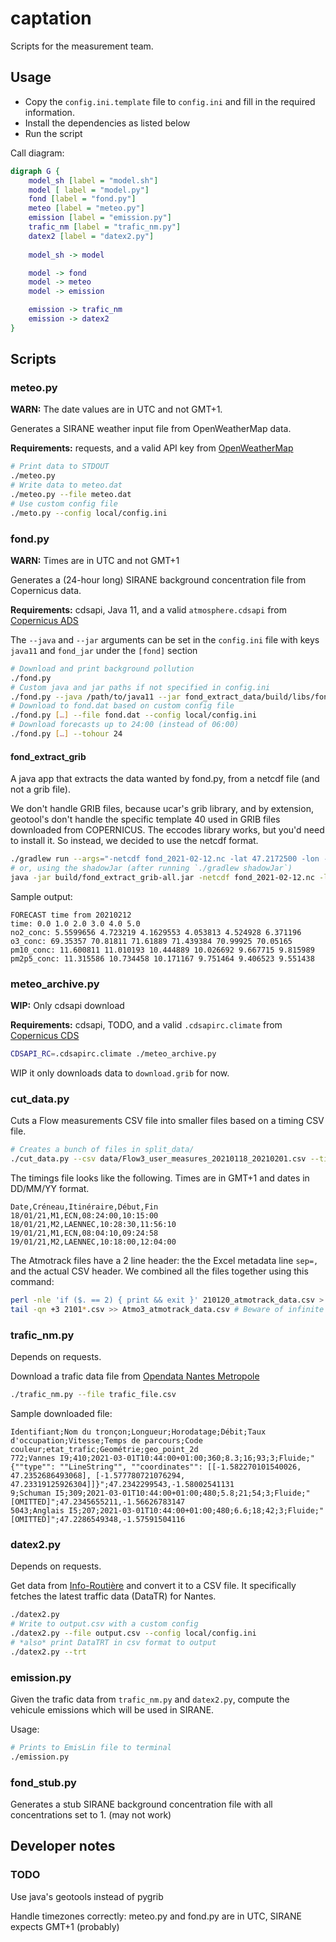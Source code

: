 # captation

Scripts for the measurement team.

## Usage

* Copy the `config.ini.template` file to `config.ini` and fill in the required information.
* Install the dependencies as listed below
* Run the script

Call diagram:

```dot
digraph G {
    model_sh [label = "model.sh"]
    model [ label = "model.py"]
    fond [label = "fond.py"]
    meteo [label = "meteo.py"]
    emission [label = "emission.py"]
    trafic_nm [label = "trafic_nm.py"]
    datex2 [label = "datex2.py"]
    
    model_sh -> model

    model -> fond
    model -> meteo
    model -> emission

    emission -> trafic_nm
    emission -> datex2
}
```

## Scripts

### meteo.py

**WARN:** The date values are in UTC and not GMT+1.

Generates a SIRANE weather input file from OpenWeatherMap data.

**Requirements:** requests, and a valid API key from [OpenWeatherMap](https://openweathermap.org/)

```sh
# Print data to STDOUT
./meteo.py
# Write data to meteo.dat
./meteo.py --file meteo.dat
# Use custom config file
./meto.py --config local/config.ini
```

### fond.py

**WARN:** Times are in UTC and not GMT+1

Generates a (24-hour long) SIRANE background concentration file from Copernicus data.

**Requirements:** cdsapi, Java 11,  and a valid `atmosphere.cdsapi` from [Copernicus ADS](https://ads.atmosphere.copernicus.eu/)

The `--java` and `--jar` arguments can be set in the `config.ini` file with keys `java11` and `fond_jar` under the `[fond]` section

```sh
# Download and print background pollution
./fond.py
# Custom java and jar paths if not specified in config.ini
./fond.py --java /path/to/java11 --jar fond_extract_data/build/libs/fond_extract_data-all.jar
# Download to fond.dat based on custom config file
./fond.py […] --file fond.dat --config local/config.ini
# Download forecasts up to 24:00 (instead of 06:00)
./fond.py […] --tohour 24
```

#### fond_extract_grib

A java app that extracts the data wanted by fond.py, from a netcdf file (and not a grib file).

We don't handle GRIB files, because ucar's grib library, and by extension, geotool's don't handle the specific template 40 used in GRIB
files downloaded from COPERNICUS. The eccodes library works, but you'd need to install it. So instead, we decided to use the netcdf format.

```sh
./gradlew run --args="-netcdf fond_2021-02-12.nc -lat 47.2172500 -lon -1.5533600"
# or, using the shadowJar (after running `./gradlew shadowJar`)
java -jar build/fond_extract_grib-all.jar -netcdf fond_2021-02-12.nc -lat 47.2172500 -lon -1.5533600
```

Sample output:
```text
FORECAST time from 20210212
time: 0.0 1.0 2.0 3.0 4.0 5.0
no2_conc: 5.5599656 4.723219 4.1629553 4.053813 4.524928 6.371196
o3_conc: 69.35357 70.81811 71.61889 71.439384 70.99925 70.05165
pm10_conc: 11.600811 11.010193 10.444889 10.026692 9.667715 9.815989
pm2p5_conc: 11.315586 10.734458 10.171167 9.751464 9.406523 9.551438
```

### meteo_archive.py

**WIP:** Only cdsapi download

**Requirements:** cdsapi, TODO, and a valid `.cdsapirc.climate` from [Copernicus CDS](https://cds.climate.copernicus.eu/)

```sh
CDSAPI_RC=.cdsapirc.climate ./meteo_archive.py
```

WIP it only downloads data to `download.grib` for now.

### cut_data.py

Cuts a Flow measurements CSV file into smaller files based on a timing CSV file.

```sh
# Creates a bunch of files in split_data/
./cut_data.py --csv data/Flow3_user_measures_20210118_20210201.csv --times data/Horaires_Flow3.csv --capteur Flow3
```

The timings file looks like the following. Times are in GMT+1 and dates in DD/MM/YY format.

```csv
Date,Créneau,Itinéraire,Début,Fin
18/01/21,M1,ECN,08:24:00,10:15:00
18/01/21,M2,LAENNEC,10:28:30,11:56:10
19/01/21,M1,ECN,08:04:10,09:24:58
19/01/21,M2,LAENNEC,10:18:00,12:04:00
```

The Atmotrack files have a 2 line header: the the Excel metadata line `sep=,` and the actual CSV header.
We combined all the files together using this command:
```sh
perl -nle 'if ($. == 2) { print && exit }' 210120_atmotrack_data.csv > Atmo3_atmotrack_data.csv
tail -qn +3 2101*.csv >> Atmo3_atmotrack_data.csv # Beware of infinite loops
```

### trafic_nm.py

Depends on requests.

Download a trafic data file from [Opendata Nantes Metropole](https://data.nantesmetropole.fr/explore/dataset/244400404_fluidite-axes-routiers-nantes-metropole/export/)
```sh
./trafic_nm.py --file trafic_file.csv
```

Sample downloaded file:
```csv
Identifiant;Nom du tronçon;Longueur;Horodatage;Débit;Taux d'occupation;Vitesse;Temps de parcours;Code couleur;etat_trafic;Geométrie;geo_point_2d
772;Vannes I9;410;2021-03-01T10:44:00+01:00;360;8.3;16;93;3;Fluide;"{""type"": ""LineString"", ""coordinates"": [[-1.582270101540026, 47.2352686493068], [-1.577780721076294, 47.23319125926304]]}";47.2342299543,-1.58002541131
9;Schuman I5;309;2021-03-01T10:44:00+01:00;480;5.8;21;54;3;Fluide;"[OMITTED]";47.2345655211,-1.56626783147
5043;Anglais I5;207;2021-03-01T10:44:00+01:00;480;6.6;18;42;3;Fluide;"[OMITTED]";47.2286549348,-1.57591504116
```

### datex2.py

Depends on requests.

Get data from [Info-Routière](http://diffusion-numerique.info-routiere.gouv.fr/toutes-les-dir-a10.html) and convert it to a CSV file.
It specifically fetches the latest traffic data (DataTR) for Nantes.

```sh
./datex2.py
# Write to output.csv with a custom config
./datex2.py --file output.csv --config local/config.ini
# *also* print DataTRT in csv format to output
./datex2.py --trt
```

### emission.py

Given the trafic data from `trafic_nm.py` and `datex2.py`, compute the vehicule emissions which will be used in SIRANE.

Usage:
```sh
# Prints to EmisLin file to terminal
./emission.py
```


### fond_stub.py

Generates a stub SIRANE background concentration file with all concentrations set to 1. (may not work)

## Developer notes

### TODO

Use java's geotools instead of pygrib

Handle timezones correctly: meteo.py and fond.py are in UTC, SIRANE expects GMT+1 (probably)
